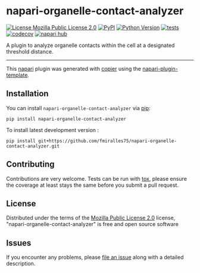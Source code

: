 # napari-organelle-contact-analyzer

[![License Mozilla Public License 2.0](https://img.shields.io/pypi/l/napari-organelle-contact-analyzer.svg?color=green)](https://github.com/fmiralles75/napari-organelle-contact-analyzer/raw/main/LICENSE)
[![PyPI](https://img.shields.io/pypi/v/napari-organelle-contact-analyzer.svg?color=green)](https://pypi.org/project/napari-organelle-contact-analyzer)
[![Python Version](https://img.shields.io/pypi/pyversions/napari-organelle-contact-analyzer.svg?color=green)](https://python.org)
[![tests](https://github.com/fmiralles75/napari-organelle-contact-analyzer/workflows/tests/badge.svg)](https://github.com/fmiralles75/napari-organelle-contact-analyzer/actions)
[![codecov](https://codecov.io/gh/fmiralles75/napari-organelle-contact-analyzer/branch/main/graph/badge.svg)](https://codecov.io/gh/fmiralles75/napari-organelle-contact-analyzer)
[![napari hub](https://img.shields.io/endpoint?url=https://api.napari-hub.org/shields/napari-organelle-contact-analyzer)](https://napari-hub.org/plugins/napari-organelle-contact-analyzer)

A plugin to analyze organelle contacts within the cell at a designated threshold distance.

----------------------------------

This [napari] plugin was generated with [copier] using the [napari-plugin-template].

<!--
Don't miss the full getting started guide to set up your new package:
https://github.com/napari/napari-plugin-template#getting-started

and review the napari docs for plugin developers:
https://napari.org/stable/plugins/index.html
-->

## Installation

You can install `napari-organelle-contact-analyzer` via [pip]:

    pip install napari-organelle-contact-analyzer



To install latest development version :

    pip install git+https://github.com/fmiralles75/napari-organelle-contact-analyzer.git


## Contributing

Contributions are very welcome. Tests can be run with [tox], please ensure
the coverage at least stays the same before you submit a pull request.

## License

Distributed under the terms of the [Mozilla Public License 2.0] license,
"napari-organelle-contact-analyzer" is free and open source software

## Issues

If you encounter any problems, please [file an issue] along with a detailed description.

[napari]: https://github.com/napari/napari
[copier]: https://copier.readthedocs.io/en/stable/
[@napari]: https://github.com/napari
[MIT]: http://opensource.org/licenses/MIT
[BSD-3]: http://opensource.org/licenses/BSD-3-Clause
[GNU GPL v3.0]: http://www.gnu.org/licenses/gpl-3.0.txt
[GNU LGPL v3.0]: http://www.gnu.org/licenses/lgpl-3.0.txt
[Apache Software License 2.0]: http://www.apache.org/licenses/LICENSE-2.0
[Mozilla Public License 2.0]: https://www.mozilla.org/media/MPL/2.0/index.txt
[napari-plugin-template]: https://github.com/napari/napari-plugin-template

[file an issue]: https://github.com/fmiralles75/napari-organelle-contact-analyzer/issues

[napari]: https://github.com/napari/napari
[tox]: https://tox.readthedocs.io/en/latest/
[pip]: https://pypi.org/project/pip/
[PyPI]: https://pypi.org/

